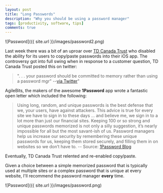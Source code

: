 ```yaml
---
layout: post
title: "Long Passwords"
description: "Why you should be using a password manager"
tags: [productivity, software, tips]
comments: true
---
```


![Password]({{ site.url }}/images/password2.png)

Last week there was a bit of an uproar over [TD Canada Trust](https://www.tdcanadatrust.com/products-services/banking/index-banking.jsp) who disabled the ability for its users to copy/paste passwords into their iOS app.  The controversy got into full swing when in response to a customer question, TD Canada Trust posted this on twitter: 

> ". . . your password should be committed to memory rather than using a password mgr" --[via Twitter](https://twitter.com/roustem/status/578909191533944832)"  

AgileBits, the makers of the awesome **1Password** app wrote a fantastic open letter which included the following:

> Using long, random, and unique passwords is the best defense that we, your users, have against attackers. This advice is true for every site we have to sign in to these days … and believe me, we sign in to a lot more than just our financial sites. Keeping 100 or so strong and unique passwords memorized is not only a silly suggestion, it’s nearly impossible for all but the most savant-ish of us. Password managers help us increase our security by remembering these unique passwords for us, keeping them stored securely, and filling them in on websites so we don’t have to. -- Source: [1Password Blog](https://blog.agilebits.com/2015/03/23/an-open-letter-to-banks/)

Eventually, TD Canada Trust relented and re-enabled copy/paste.

Given a choice between a simple memorized password that is typically used at multiple sites or a complex password that is unique at every website, I'll recommend the password manager **every** time.  

![Password]({{ site.url }}/images/password.png)
